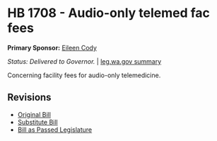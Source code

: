 # HB 1708 - Audio-only telemed fac fees
**Primary Sponsor:** [Eileen Cody](/person/leg/eileen.cody.md)

*Status: Delivered to Governor.* | [leg.wa.gov summary](https://app.leg.wa.gov/billsummary?BillNumber=1708&Year=2021)

Concerning facility fees for audio-only telemedicine.

## Revisions
* [Original Bill](1/)
* [Substitute Bill](S/)
* [Bill as Passed Legislature](S.PL/)
